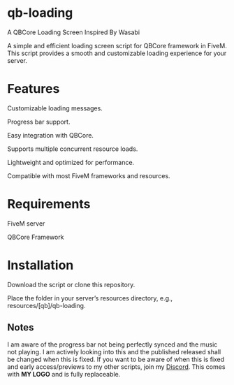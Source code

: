 # qb-loading
A QBCore Loading Screen Inspired By Wasabi

A simple and efficient loading screen script for QBCore framework in FiveM. This script provides a smooth and customizable loading experience for your server.

# Features

Customizable loading messages.

Progress bar support.

Easy integration with QBCore.

Supports multiple concurrent resource loads.

Lightweight and optimized for performance.

Compatible with most FiveM frameworks and resources.

# Requirements

FiveM server

QBCore Framework

# Installation

Download the script or clone this repository.

Place the folder in your server’s resources directory, e.g., resources/[qb]/qb-loading.

## Notes

I am aware of the progress bar not being perfectly synced and the music not playing. I am actively looking into this and the published released shall be changed when this is fixed.
If you want to be aware of when this is fixed and early access/previews to my other scripts, join my [Discord](https://discord.gg/NhhBaGXUX8).
This comes with **MY LOGO** and is fully replaceable. 
